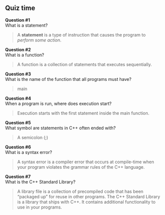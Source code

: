 ## Quiz time

**Question #1**\
What is a statement?

> A **statement** is a type of instruction that causes the program to *perform some action*.

**Question #2**\
What is a function?

> A function is a collection of statements that executes sequentially.

**Question #3**\
What is the name of the function that all programs must have?

> main

**Question #4**\
When a program is run, where does execution start?

> Execution starts with the first statement inside the main function.

**Question #5**\
What symbol are statements in C++ often ended with?

> A semicolon (;)

**Question #6**\
What is a syntax error?

> A syntax error is a compiler error that occurs at compile-time when your program violates the grammar rules of the C++ language.

**Question #7**\
What is the C++ Standard Library?

> A library file is a collection of precompiled code that has been “packaged up” for reuse in other programs. The C++ Standard Library is a library that ships with C++. It contains additional functionality to use in your programs.
